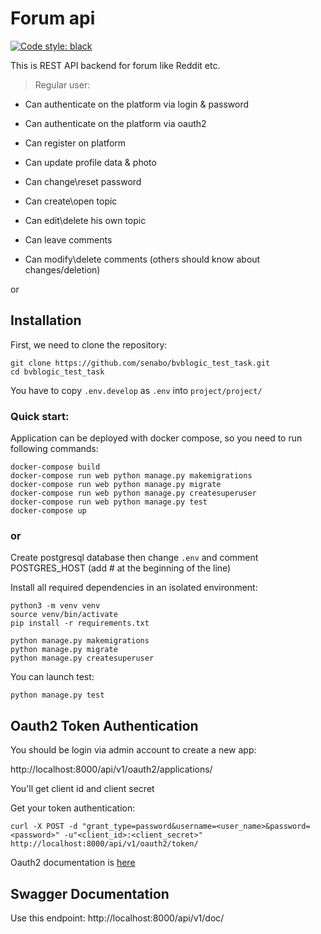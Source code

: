 # Forum api 
[![Code style: black](https://img.shields.io/badge/code%20style-black-000000.svg)](https://github.com/psf/black)

This is REST API backend for forum like Reddit etc.

> Regular user:
* Can authenticate on the platform via login & password
  
* Can authenticate on the platform via oauth2
  
* Can register on platform
  
* Can update profile data & photo 

*  Can change\reset password 

* Can create\open topic

* Can edit\delete his own topic

* Can leave comments

* Can modify\delete comments (others should know about changes/deletion) 


or
## Installation
First, we need to clone the repository:
```
git clone https://github.com/senabo/bvblogic_test_task.git
cd bvblogic_test_task
```
You have to copy `.env.develop` as `.env` into `project/project/` 

### Quick start:
Application can be deployed with docker compose, so you need to run following commands:

```
docker-compose build
docker-compose run web python manage.py makemigrations
docker-compose run web python manage.py migrate
docker-compose run web python manage.py createsuperuser
docker-compose run web python manage.py test
docker-compose up
```

### or

Create postgresql database then change `.env` and comment POSTGRES_HOST (add # at the beginning of the line)

Install all required dependencies in an isolated environment:

```
python3 -m venv venv
source venv/bin/activate
pip install -r requirements.txt
```

```
python manage.py makemigrations
python manage.py migrate
python manage.py createsuperuser
```

You can launch test:

`python manage.py test`

## Oauth2 Token Authentication

You should be login via admin account to create a new app: 

http://localhost:8000/api/v1/oauth2/applications/

You'll get client id and client secret

Get your token authentication:
```
curl -X POST -d "grant_type=password&username=<user_name>&password=<password>" -u"<client_id>:<client_secret>" http://localhost:8000/api/v1/oauth2/token/ 
   ```
Oauth2 documentation is [here](https://django-oauth-toolkit.readthedocs.io/en/latest/rest-framework/getting_started.html#step-3-register-an-application)

## Swagger Documentation
Use this endpoint: http://localhost:8000/api/v1/doc/ 

